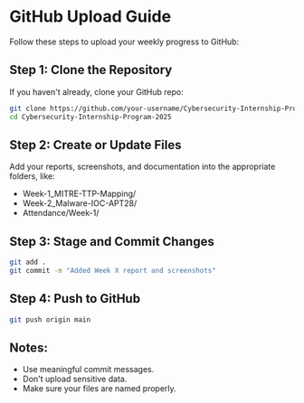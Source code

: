 # GitHub Upload Guide

Follow these steps to upload your weekly progress to GitHub:

## Step 1: Clone the Repository
If you haven't already, clone your GitHub repo:

```bash
git clone https://github.com/your-username/Cybersecurity-Internship-Program-2025.git
cd Cybersecurity-Internship-Program-2025
```

## Step 2: Create or Update Files
Add your reports, screenshots, and documentation into the appropriate folders, like:

- Week-1_MITRE-TTP-Mapping/
- Week-2_Malware-IOC-APT28/
- Attendance/Week-1/

## Step 3: Stage and Commit Changes
```bash
git add .
git commit -m "Added Week X report and screenshots"
```

## Step 4: Push to GitHub
```bash
git push origin main
```

## Notes:
- Use meaningful commit messages.
- Don't upload sensitive data.
- Make sure your files are named properly.
